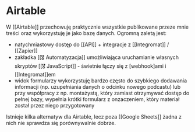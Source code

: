 # Airtable

W [[Airtable]] przechowuję praktycznie wszystkie publikowane przeze mnie treści oraz wykorzystuję je jako bazę danych. Ogromną zaletą jest: 
- natychmiastowy dostęp do [[API]] + integracje z [[Integromat]] / [[Zapier]]
- zakładka [[🎖️ Automatyzacja]] umożliwiająca uruchamianie własnych skryptów [[🎖️ JavaScript]] - świetnie łączy się z [webhook]ami i [[Integromat]]em
- widok formularzy wykorzystuję bardzo często do szybkiego dodawania informacji (np. uzupełniania danych o odcinku nowego podcastu) lub przy współpracy z np. montażystą, który zamiast otrzymywać dostęp do pełnej bazy, wypełnia krótki formularz z onzaczeniem, który materiał został przez niego przygotowany

Istnieje kilka alternatyw dla Airtable, lecz poza [[Google Sheets]] żadna z nich nie sprawdza się porównywalnie dobrze.